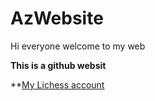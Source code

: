 # AzWebsite
Hi everyone welcome to my web

**This is a github websit**

**[My Lichess account](https://lichess.org/@/Ganidu-123)
